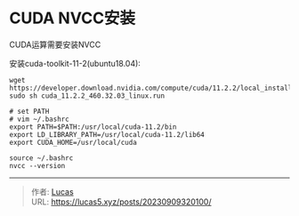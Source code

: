 # CUDA NVCC安装


CUDA运算需要安装NVCC

安装cuda-toolkit-11-2(ubuntu18.04):

```shell
wget https://developer.download.nvidia.com/compute/cuda/11.2.2/local_installers/cuda_11.2.2_460.32.03_linux.run
sudo sh cuda_11.2.2_460.32.03_linux.run
```

```shell
# set PATH
# vim ~/.bashrc
export PATH=$PATH:/usr/local/cuda-11.2/bin
export LD_LIBRARY_PATH=/usr/local/cuda-11.2/lib64
export CUDA_HOME=/usr/local/cuda

source ~/.bashrc
nvcc --version
```


---

> 作者: [Lucas](https://lucas5.xyz)  
> URL: https://lucas5.xyz/posts/20230909320100/  

